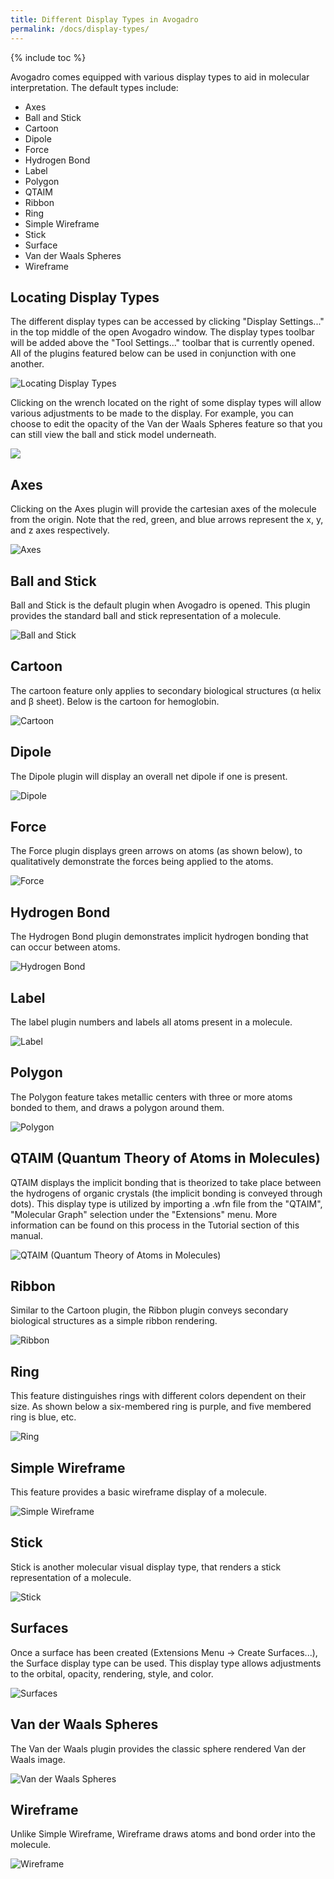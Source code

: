 ```yaml
---
title: Different Display Types in Avogadro
permalink: /docs/display-types/
---
```


{% include toc %}

Avogadro comes equipped with various display types to aid in molecular interpretation. The default types include:
* Axes
* Ball and Stick
* Cartoon
* Dipole
* Force
* Hydrogen Bond
* Label
* Polygon
* QTAIM
* Ribbon
* Ring
* Simple Wireframe
* Stick
* Surface
* Van der Waals Spheres
* Wireframe

## Locating Display Types

The different display types can be accessed by clicking "Display Settings..." in the top middle of the open Avogadro window. The display types toolbar will be added above the "Tool Settings..." toolbar that is currently opened. All of the plugins featured below can be used in conjunction with one another.

![Locating Display Types][1]

[1]: images/1-display-types/locating-display-types.png

Clicking on the wrench located on the right of some display types will allow various adjustments to be made to the display. For example, you can choose to edit the opacity of the Van der Waals Spheres feature so that you can still view the ball and stick model underneath.

![][2]

[2]: images/1-display-types/2605cdc6-ab67-4e3b-9222-28bb0c0f7f7d.png

## Axes

Clicking on the Axes plugin will provide the cartesian axes of the molecule from the origin. Note that the red, green, and blue arrows represent the x, y, and z axes respectively.

![Axes][3]

[3]: images/1-display-types/axes.png

## Ball and Stick

Ball and Stick is the default plugin when Avogadro is opened. This plugin provides the standard ball and stick representation of a molecule.

![Ball and Stick][4]

[4]: images/1-display-types/ball-and-stick.png

## Cartoon

The cartoon feature only applies to secondary biological structures (α helix and β sheet). Below is the cartoon for hemoglobin.

![Cartoon][5]

[5]: images/1-display-types/cartoon.png

## Dipole

The Dipole plugin will display an overall net dipole if one is present.

![Dipole][6]

[6]: images/1-display-types/dipole.png

## Force

The Force plugin displays green arrows on atoms (as shown below), to qualitatively demonstrate the forces being applied to the atoms.

![Force][7]

[7]: images/1-display-types/force.png

## Hydrogen Bond

The Hydrogen Bond plugin demonstrates implicit hydrogen bonding that can occur between atoms.

![Hydrogen Bond][8]

[8]: images/1-display-types/hydrogen-bond.png

## Label

The label plugin numbers and labels all atoms present in a molecule.

![Label][9]

[9]: images/1-display-types/label.png

## Polygon

The Polygon feature takes metallic centers with three or more atoms bonded to them, and draws a polygon around them.

![Polygon][10]

[10]: images/1-display-types/polygon.png

## QTAIM (Quantum Theory of Atoms in Molecules)

QTAIM displays the implicit bonding that is theorized to take place between the hydrogens of organic crystals (the implicit bonding is conveyed through dots). This display type is utilized by importing a .wfn file from the "QTAIM", "Molecular Graph" selection under the "Extensions" menu. More information can be found on this process in the Tutorial section of this manual.

![QTAIM (Quantum Theory of Atoms in Molecules)][11]

[11]: images/1-display-types/qtaim--quantum-theory-of-atoms-in-molecules-.png

## Ribbon

Similar to the Cartoon plugin, the Ribbon plugin conveys secondary biological structures as a simple ribbon rendering.

![Ribbon][12]

[12]: images/1-display-types/ribbon.png

## Ring

This feature distinguishes rings with different colors dependent on their size. As shown below a six-membered ring is purple, and five membered ring is blue, etc.

![Ring][13]

[13]: images/1-display-types/ring.png

## Simple Wireframe

This feature provides a basic wireframe display of a molecule.

![Simple Wireframe][14]

[14]: images/1-display-types/simple-wireframe.png

## Stick

Stick is another molecular visual display type, that renders a stick representation of a molecule.

![Stick][15]

[15]: images/1-display-types/stick.png

## Surfaces

Once a surface has been created (Extensions Menu -> Create Surfaces...), the Surface display type can be used. This display type allows adjustments to the orbital, opacity, rendering, style, and color.

![Surfaces][16]

[16]: images/1-display-types/surfaces.png

## Van der Waals Spheres

The Van der Waals plugin provides the classic sphere rendered Van der Waals image.

![Van der Waals Spheres][17]

[17]: images/1-display-types/van-der-waals-spheres.png

## Wireframe

Unlike Simple Wireframe, Wireframe draws atoms and bond order into the molecule.

![Wireframe][18]

[18]: images/1-display-types/wireframe.png
